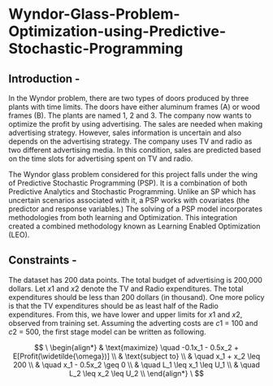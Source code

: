 # Wyndor-Glass-Problem-Optimization-using-Predictive-Stochastic-Programming
## Introduction -
In the Wyndor problem, there are two types of doors produced by three plants with time limits. The doors have either aluminum frames (A) or wood frames (B). The
plants are named 1, 2 and 3. The company now wants to optimize the profit by using advertising. The sales are needed when making advertising strategy. However, sales information is uncertain and also depends on the advertising strategy. The company uses TV and radio as two different advertising media. In this condition, sales are predicted based on the time slots for advertising spent on TV and radio.

The Wyndor glass problem considered for this project falls under the wing of Predictive Stochastic Programming (PSP). It is a combination of both Predictive Analytics and Stochastic Programming. Unlike an SP which has uncertain scenarios associated with it, a PSP works with covariates (the predictor and response variables.) The solving of a PSP model incorporates methodologies from both learning and Optimization. This integration created a combined methodology known as Learning Enabled Optimization (LEO).

## Constraints -
The dataset has 200 data points. The total budget of advertising is 200,000 dollars. Let $x1$ and $x2$ denote the TV and Radio expenditures. The total expenditures should be less than 200 dollars (in thousand). One more policy is that the TV expenditures should be as least half of the Radio expenditures. From this, we have lower and upper limits for $x1$ and $x2$, observed from training set. Assuming the adverting costs are $c1$ = 100 and $c2$ = 500, the first stage model can be written as following.

$$
\
\begin{align*}
& \text{maximize} \quad -0.1x_1 - 0.5x_2 + E[Profit(\widetilde{\omega})] \\
& \text{subject to} \\
& \quad x_1 + x_2 \leq 200 \\
& \quad x_1 - 0.5x_2 \geq 0 \\
& \quad L_1 \leq x_1 \leq U_1 \\
& \quad L_2 \leq x_2 \leq U_2 \\
\end{align*}
\
$$
